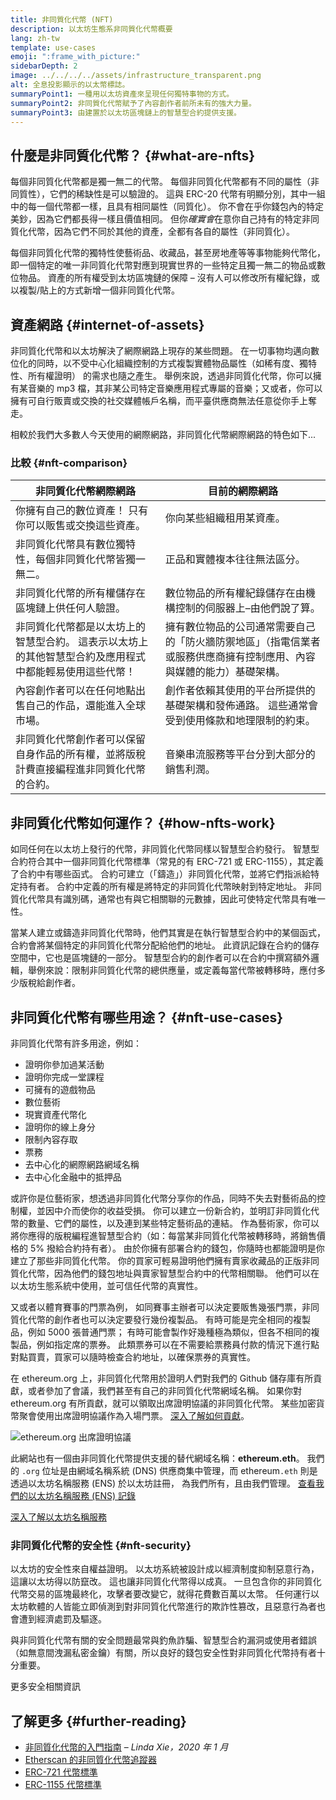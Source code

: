 ```yaml
---
title: 非同質化代幣 (NFT)
description: 以太坊生態系非同質化代幣概要
lang: zh-tw
template: use-cases
emoji: ":frame_with_picture:"
sidebarDepth: 2
image: ../../../../assets/infrastructure_transparent.png
alt: 全息投影顯示的以太幣標誌。
summaryPoint1: 一種用以太坊資產來呈現任何獨特事物的方式。
summaryPoint2: 非同質化代幣賦予了內容創作者前所未有的強大力量。
summaryPoint3: 由建置於以太坊區塊鏈上的智慧型合約提供支援。
---
```


## 什麼是非同質化代幣？ {#what-are-nfts}

每個非同質化代幣都是獨一無二的代幣。 每個非同質化代幣都有不同的屬性（非同質性），它們的稀缺性是可以驗證的。 這與 ERC-20 代幣有明顯分別，其中一組中的每一個代幣都一樣，且具有相同屬性（同質化）。 你不會在乎你錢包內的特定美鈔，因為它們都長得一樣且價值相同。 但你*確實會*在意你自己持有的特定非同質化代幣，因為它們不同於其他的資產，全都有各自的屬性（非同質化）。

每個非同質化代幣的獨特性使藝術品、收藏品，甚至房地產等等事物能夠代幣化，即一個特定的唯一非同質化代幣對應到現實世界的一些特定且獨一無二的物品或數位物品。 資產的所有權受到太坊區塊鏈的保障 – 沒有人可以修改所有權紀錄，或以複製/貼上的方式新增一個非同質化代幣。

<YouTube id="Xdkkux6OxfM" />

## 資產網路 {#internet-of-assets}

非同質化代幣和以太坊解決了網際網路上現存的某些問題。 在一切事物均邁向數位化的同時，以不受中心化組織控制的方式複製實體物品屬性（如稀有度、獨特性、所有權證明） 的需求也隨之產生。 舉例來說，透過非同質化代幣，你可以擁有某音樂的 mp3 檔，其非某公司特定音樂應用程式專屬的音樂；又或者，你可以擁有可自行販賣或交換的社交媒體帳戶名稱，而平臺供應商無法任意從你手上奪走。

相較於我們大多數人今天使用的網際網路，非同質化代幣網際網路的特色如下...

### 比較 {#nft-comparison}

| 非同質化代幣網際網路                                                                                    | 目前的網際網路                                                                                                       |
| ------------------------------------------------------------------------------------------------------- | -------------------------------------------------------------------------------------------------------------------- |
| 你擁有自己的數位資產！ 只有你可以販售或交換這些資產。                                                   | 你向某些組織租用某資產。                                                                                             |
| 非同質化代幣具有數位獨特性，每個非同質化代幣皆獨一無二。                                                | 正品和實體複本往往無法區分。                                                                                         |
| 非同質化代幣的所有權儲存在區塊鏈上供任何人驗證。                                                        | 數位物品的所有權紀錄儲存在由機構控制的伺服器上–由他們說了算。                                                        |
| 非同質化代幣都是以太坊上的智慧型合約。 這表示以太坊上的其他智慧型合約及應用程式中都能輕易使用這些代幣！ | 擁有數位物品的公司通常需要自己的「防火牆防禦地區」（指電信業者或服務供應商擁有控制應用、內容與媒體的能力）基礎架構。 |
| 內容創作者可以在任何地點出售自己的作品，還能進入全球市場。                                              | 創作者依賴其使用的平台所提供的基礎架構和發佈通路。 這些通常會受到使用條款和地理限制的約束。                          |
| 非同質化代幣創作者可以保留自身作品的所有權，並將版稅計費直接編程進非同質化代幣的合約。                  | 音樂串流服務等平台分到大部分的銷售利潤。                                                                             |

## 非同質化代幣如何運作？ {#how-nfts-work}

如同任何在以太坊上發行的代幣，非同質化代幣同樣以智慧型合約發行。 智慧型合約符合其中一個非同質化代幣標準（常見的有 ERC-721 或 ERC-1155），其定義了合約中有哪些函式。 合約可建立（「鑄造」）非同質化代幣，並將它們指派給特定持有者。 合約中定義的所有權是將特定的非同質化代幣映射到特定地址。 非同質化代幣具有識別碼，通常也有與它相關聯的元數據，因此可使特定代幣具有唯一性。

當某人建立或鑄造非同質化代幣時，他們其實是在執行智慧型合約中的某個函式，合約會將某個特定的非同質化代幣分配給他們的地址。 此資訊記錄在合約的儲存空間中，它也是區塊鏈的一部分。 智慧型合約的創作者可以在合約中撰寫額外邏輯，舉例來說：限制非同質化代幣的總供應量，或定義每當代幣被轉移時，應付多少版稅給創作者。

## 非同質化代幣有哪些用途？ {#nft-use-cases}

非同質化代幣有許多用途，例如：

- 證明你參加過某活動
- 證明你完成一堂課程
- 可擁有的遊戲物品
- 數位藝術
- 現實資產代幣化
- 證明你的線上身分
- 限制內容存取
- 票務
- 去中心化的網際網路網域名稱
- 去中心化金融中的抵押品

或許你是位藝術家，想透過非同質化代幣分享你的作品，同時不失去對藝術品的控制權，並因中介而使你的收益受損。 你可以建立一份新合約，並明訂非同質化代幣的數量、它們的屬性，以及連到某些特定藝術品的連結。 作為藝術家，你可以將你應得的版稅編程進智慧型合約（如：每當某非同質化代幣被轉移時，將銷售價格的 5% 撥給合約持有者）。 由於你擁有部署合約的錢包，你隨時也都能證明是你建立了那些非同質化代幣。 你的買家可輕易證明他們擁有賣家收藏品的正版非同質化代幣，因為他們的錢包地址與賣家智慧型合約中的代幣相關聯。 他們可以在以太坊生態系統中使用，並可信任代幣的真實性。

又或者以體育賽事的門票為例， 如同賽事主辦者可以決定要販售幾張門票，非同質化代幣的創作者也可以決定要發行幾份複製品。 有時可能是完全相同的複製品，例如 5000 張普通門票； 有時可能會製作好幾種極為類似，但各不相同的複製品，例如指定席的票券。 此類票券可以在不需要給票務員付款的情況下進行點對點買賣，買家可以隨時檢查合約地址，以確保票券的真實性。

在 ethereum.org 上，非同質化代幣用於證明人們對我們的 Github 儲存庫有所貢獻，或者參加了會議，我們甚至有自己的非同質化代幣網域名稱。 如果你對 ethereum.org 有所貢獻，就可以領取出席證明協議的非同質化代幣。 某些加密貨幣聚會使用出席證明協議作為入場門票。 [深入了解如何貢獻](/contributing/#poap)。

![ethereum.org 出席證明協議](../../assets/use-cases/poap.png)

此網站也有一個由非同質化代幣提供支援的替代網域名稱：**ethereum.eth**。 我們的 `.org` 位址是由網域名稱系統 (DNS) 供應商集中管理，而 ethereum`.eth` 則是透過以太坊名稱服務 (ENS) 於以太坊註冊， 為我們所有，且由我們管理。 [查看我們的以太坊名稱服務 (ENS) 記錄](https://app.ens.domains/name/ethereum.eth)

[深入了解以太坊名稱服務](https://app.ens.domains)

<Divider />

### 非同質化代幣的安全性 {#nft-security}

以太坊的安全性來自權益證明。 以太坊系統被設計成以經濟制度抑制惡意行為，這讓以太坊得以防竄改。 這也讓非同質化代幣得以成真。 一旦包含你的非同質化代幣交易的區塊最終化，攻擊者要改變它，就得花費數百萬以太幣。 任何運行以太坊軟體的人皆能立即偵測到對非同質化代幣進行的欺詐性篡改，且惡意行為者也會遭到經濟處罰及驅逐。

與非同質化代幣有關的安全問題最常與釣魚詐騙、智慧型合約漏洞或使用者錯誤（如無意間洩漏私密金鑰）有關，所以良好的錢包安全性對非同質化代幣持有者十分重要。

<ButtonLink to="/security/">
  更多安全相關資訊
</ButtonLink>

## 了解更多 {#further-reading}

- [非同質化代幣的入門指南](https://linda.mirror.xyz/df649d61efb92c910464a4e74ae213c4cab150b9cbcc4b7fb6090fc77881a95d) – _Linda Xie，2020 年 1 月_
- [Etherscan 的非同質化代幣追蹤器](https://etherscan.io/nft-top-contracts)
- [ERC-721 代幣標準](/developers/docs/standards/tokens/erc-721/)
- [ERC-1155 代幣標準](/developers/docs/standards/tokens/erc-1155/)

<Divider />

<QuizWidget quizKey="nfts" />
